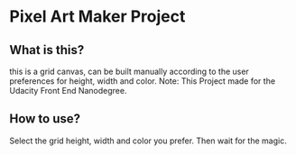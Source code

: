 # Pixel Art Maker Project

## What is this?

this is a grid canvas, can be built manually according to the user preferences for height, width and color.
Note: This Project made for the Udacity Front End Nanodegree.

## How to use?

Select the grid height, width and color you prefer. Then wait for the magic.
